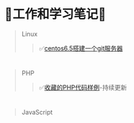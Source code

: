 # :ledger:工作和学习笔记:pig:
>Linux
>>:white_check_mark:[centos6.5搭建一个git服务器](https://github.com/Ethennoob/Note/blob/master/Linux/centos6.5%E6%90%AD%E5%BB%BA%E4%B8%80%E4%B8%AAgit%E6%9C%8D%E5%8A%A1%E5%99%A8.md)

#
>PHP
>>:white_check_mark:[收藏的PHP代码样例](https://github.com/Ethennoob/Note/blob/master/PHP/%E6%94%B6%E8%97%8F%E7%9A%84PHP%E4%BB%A3%E7%A0%81%E4%BE%8B%E5%AD%90.md)-持续更新

# 
>JavaScript


